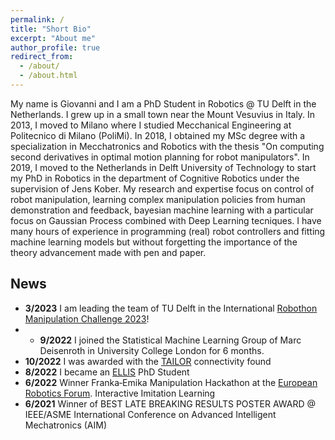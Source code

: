 ```yaml
---
permalink: /
title: "Short Bio"
excerpt: "About me"
author_profile: true
redirect_from: 
  - /about/
  - /about.html
---
```

 
 My name is Giovanni and I am a PhD Student in Robotics @ TU Delft in the Netherlands. I grew up in a small town near the Mount Vesuvius in Italy. In 2013, I moved to Milano where I studied Mecchanical Engineering at Politecnico di Milano (PoliMi). In 2018, I obtained my MSc degree with a specialization in Mecchatronics and Robotics with the thesis "On computing second derivatives in optimal motion planning for robot manipulators". In 2019, I moved to the Netherlands in Delft University of Technology to start my PhD in Robotics in the department of Cognitive Robotics under the supervision of Jens Kober. 
My research and expertise focus on control of robot manipulation, learning complex manipulation policies from human demonstration and feedback, bayesian machine learning with a particular focus on Gaussian Process combined with Deep Learning tecniques. I have many hours of experience in programming (real) robot controllers and fitting machine learning models but without forgetting the importance of the theory advancement made with pen and paper. 

## News
- **3/2023** I am leading the team of TU Delft in the International [Robothon Manipulation Challenge 2023](https://automatica-munich.com/en/munich-i/robothon/)! 
- - **9/2022** I joined the Statistical Machine Learning Group of Marc Deisenroth in University College London for 6 months. 
- **10/2022** I was awarded with the [TAILOR](https://tailor-network.eu/connectivity-fund/) connectivity found  
- **8/2022** I became an [ELLIS](https://ellis.eu/letter) PhD Student
- **6/2022** Winner Franka‑Emika Manipulation Hackathon at the [European Robotics Forum](https://www.youtube.com/watch?v=eqpV09Kuc_o). Interactive Imitation Learning 
- **6/2021** Winner of BEST LATE BREAKING RESULTS POSTER AWARD @ IEEE/ASME International Conference on Advanced Intelligent Mechatronics (AIM)
